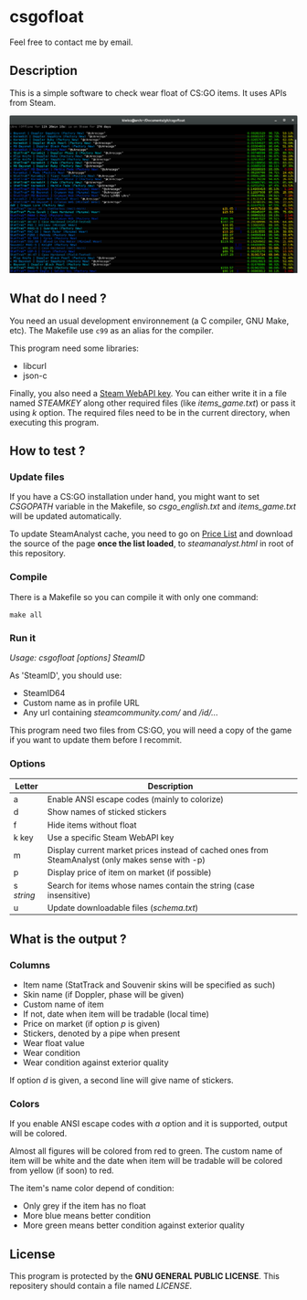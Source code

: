 # csgofloat

Feel free to contact me by email.

## Description

This is a simple software to check wear float of CS:GO items. It uses APIs from Steam.

![](https://raw.githubusercontent.com/kiwixz/csgofloat/master/screenshot.png "What it looks like")

## What do I need ?

You need an usual development environnement (a C compiler, GNU Make, etc). The Makefile use `c99` as an alias for the compiler.

This program need some libraries:
- libcurl
- json-c

Finally, you also need a [Steam WebAPI key](http://steamcommunity.com/dev/apikey). You can either write it in a file named _STEAMKEY_ along other required files (like *items_game.txt*) or pass it using _k_ option. The required files need to be in the current directory, when executing this program.

## How to test ?

### Update files

If you have a CS:GO installation under hand, you might want to set _CSGOPATH_ variable in the Makefile, so *csgo_english.txt* and *items_game.txt* will be updated automatically.

To update SteamAnalyst cache, you need to go on [Price List](http://csgo.steamanalyst.com/list) and download the source of the page **once the list loaded**, to _steamanalyst.html_ in root of this repository.

### Compile

There is a Makefile so you can compile it with only one command:

```
make all
```

### Run it

*Usage: csgofloat [options] _SteamID_*

As 'SteamID', you should use:
- SteamID64
- Custom name as in profile URL
- Any url containing _steamcommunity.com/_ and _/id/..._

This program need two files from CS:GO, you will need a copy of the game if you want to update them before I recommit.

### Options
Letter     | Description
-----------|-----------
a          | Enable ANSI escape codes (mainly to colorize)
d          | Show names of sticked stickers
f          | Hide items without float
k key      | Use a specific Steam WebAPI key
m          | Display current market prices instead of cached ones from SteamAnalyst (only makes sense with -p)
p          | Display price of item on market (if possible)
s _string_ | Search for items whose names contain the string (case insensitive)
u          | Update downloadable files (_schema.txt_)

## What is the output ?

### Columns
- Item name (StatTrack and Souvenir skins will be specified as such)
- Skin name (if Doppler, phase will be given)
- Custom name of item
- If not, date when item will be tradable (local time)
- Price on market (if option _p_ is given)
- Stickers, denoted by a pipe when present
- Wear float value
- Wear condition
- Wear condition against exterior quality

If option _d_ is given, a second line will give name of stickers.

### Colors
If you enable ANSI escape codes with _a_ option and it is supported, output will be colored.

Almost all figures will be colored from red to green. The custom name of item will be white and the date when item will be tradable will be colored from yellow (if soon) to red.

The item's name color depend of condition:
- Only grey if the item has no float
- More blue means better condition
- More green means better condition against exterior quality

## License
This program is protected by the **GNU GENERAL PUBLIC LICENSE**. This repositery should contain a file named _LICENSE_.